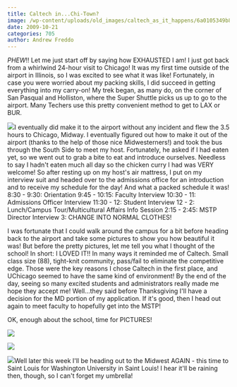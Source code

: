 ```yaml
---
title: Caltech in...Chi-Town?
image: /wp-content/uploads/old_images/caltech_as_it_happens/6a0105349b8251970b0120a601b7c6970b.jpg
date: 2009-10-21
categories: 705
author: Andrew Freddo
---
```



*PHEW*!!
Let me just start off by saying how EXHAUSTED I am! I just got back from a whirlwind 24-hour visit to Chicago! It was my first time outside of the airport in Illinois, so I was excited to see what it was like! Fortunately, in case you were worried about my packing skills, I did succeed in getting everything into my carry-on!
My trek began, as many do, on the corner of San Pasqual and Holliston, where the Super Shuttle picks us up to go to the airport. Many Techers use this pretty convenient method to get to LAX or BUR.


![](/old_images/caltech_as_it_happens/6a0105349b8251970b0120a601cc7b970b.jpg)I eventually did make it to the airport without any incident and flew the 3.5 hours to Chicago, Midway. I eventually figured out how to make it out of the airport (thanks to the help of those nice Midwesterners!) and took the bus through the South Side to meet my host. Fortunately, he asked if I had eaten yet, so we went out to grab a bite to eat and introduce ourselves. Needless to say I hadn't eaten much all day so the chicken curry I had was VERY welcome!
So after resting up on my host's air mattress, I put on my interview suit and headed over to the admissions office for an introduction and to receive my schedule for the day! And what a packed schedule it was!
8:30 - 9:30: Orientation
9:45 - 10:15: Faculty Interview
10:30 - 11: Admissions Officer Interview
11:30 - 12: Student Interview
12 - 2: Lunch/Campus Tour/Multicultural Affairs Info Session
2:15 - 2:45: MSTP Director Interview
3: CHANGE INTO NORMAL CLOTHES!

I was fortunate that I could walk around the campus for a bit before heading back to the airport and take some pictures to show you how beautiful it was! But before the pretty pictures, let me tell you what I thought of the school! In short: I LOVED IT!! In many ways it reminded me of Caltech. Small class size (88), tight-knit community, pass/fail to eliminate the competitive edge. Those were the key reasons I chose Caltech in the first place, and UChicago seemed to have the same kind of environment! By the end of the day, seeing so many excited students and administrators really made me hope they accept me! Well...they said before Thanksgiving I'll have a decision for the MD portion of my application. If it's good, then I head out again to meet faculty to hopefully get into the MSTP!

OK, enough about the school, time for PICTURES!


![](/old_images/caltech_as_it_happens/6a0105349b8251970b0120a65d444b970c.jpg)

![](/old_images/caltech_as_it_happens/6a0105349b8251970b0120a607eef0970b.jpg)

![](/old_images/caltech_as_it_happens/6a0105349b8251970b0120a65f0b42970c.jpg)Well later this week I'll be heading out to the Midwest AGAIN - this time to Saint Louis for Washington University in Saint Louis! I hear it'll be raining then, though, so I can't forget my umbrella! 
